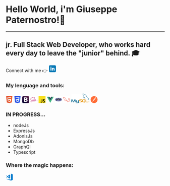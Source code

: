    <h1>
        Hello World, i'm <strong>Giuseppe Paternostro</strong>!👋
    </h1>
    <hr>
    <h2>
        jr. Full Stack Web Developer, who works hard every day to leave the "junior" behind. 🎓
    </h2>
    <div>
        <span>Connect with me 👉</span>
        <a href="https://www.linkedin.com/in/giuseppe-paternostro/"><img src="./realimg/linkedin-tile.svg" width="22px" alt=""></a>
    </div>
    <div>
        <h3>
            My lenguage and tools:
        </h3>
        <p>
            <img src="./realimg/w3_html5-icon.svg" width="22px" alt="">
            <img src="./realimg/w3_css-icon.svg" width="22px" alt="">
            <img src="./realimg/getbootstrap-icon.svg" width="22px" alt="">
            <img src="./realimg/sass-lang-icon.svg" width="22px" alt="">
            <img src="./realimg/2048px-Unofficial_JavaScript_logo_2.svg.png" width="22px" alt="">
            <img src="./realimg/vuejs-icon.svg" width="22px" alt="">
            <img src="./realimg/php-icon.svg" width="22px" alt="">
            <img src="./realimg/laravel-icon.svg" width="22px" alt="">
            <img src="./realimg/mysql-official.svg" height="30px" alt="">
            <img src="./realimg/getpostman-icon (1).svg" width="22px" alt="">
        </p>
    </div>
    <div>
      <h3>
         IN PROGRESS...
      </h3>
      <ul>
         <li>nodeJs</li>
         <li>ExpressJs</li>
         <li>AdonisJs</li>
         <li>MongoDb</li>
         <li>GraphQl</li>
         <li>Typescript</li>
      </ul>
    </div>
    <div>
        <h3>
            Where the magic happens:
        </h3>
        <p>
            <img src="./realimg/visualstudio_code-icon.svg" width="22px" alt="">
        </p>
    </div>

